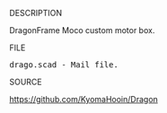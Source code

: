 
DESCRIPTION

DragonFrame Moco custom motor box.

FILE
<pre>
drago.scad - Mail file.
</pre>
SOURCE

https://github.com/KyomaHooin/Dragon
